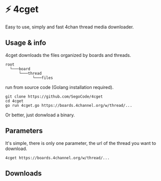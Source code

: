 # ⚡ 4cget

Easy to use, simply and fast 4chan thread media downloader.

## Usage & info

4cget downloads the files organized by boards and threads.

```shell
root
  └───board
      └───thread
            └───files
```

run from source code (Golang installation required).

```shell
git clone https://github.com/SegoCode/4cget
cd 4cget
go run 4cget.go https://boards.4channel.org/w/thread/...
```
Or better, just donwload a binary.

## Parameters

It's simple, there is only one parameter, the url of the thread you want to download.
```shell
4cget https://boards.4channel.org/w/thread/...
```

## Downloads

